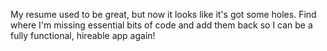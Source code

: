 My resume used to be great, but now it looks like it's got some holes. Find where I'm missing essential bits of code and add them back so I can be a fully functional, hireable app again!
